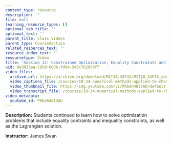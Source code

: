 ```yaml
---
content_type: resource
description: ''
file: null
learning_resource_types: []
optional_tab_title: ''
optional_text: ''
parent_title: Class Videos
parent_type: CourseSection
related_resources_text: ''
resource_index_text: ''
resourcetype: Video
title: 'Session 12: Constrained Optimization; Equality Constraints and Lagrange Multipliers'
uid: 8e3033aa-595d-6806-fd64-5d8c762970f7
video_files:
  archive_url: https://archive.org/download/MIT10.34F15/MIT10_34F15_ses12_300k.mp4
  video_captions_file: /courses/10-34-numerical-methods-applied-to-chemical-engineering-fall-2015/a88aa779814c50a692135ee146aef858_PKbah48l3AU.vtt
  video_thumbnail_file: https://img.youtube.com/vi/PKbah48l3AU/default.jpg
  video_transcript_file: /courses/10-34-numerical-methods-applied-to-chemical-engineering-fall-2015/37f4d71ee15dcada4eb8a5429f66b135_PKbah48l3AU.pdf
video_metadata:
  youtube_id: PKbah48l3AU
---
```


**Description:** Students continued to learn how to solve optimization problems that include equality contraints and inequality constraints, as well as the Lagrangian solution.

**Instructor:** James Swan